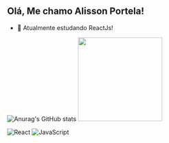 ## Olá, Me chamo Alisson Portela!
- 🌱 Atualmente estudando ReactJs! 

<div>

 ![Anurag's GitHub stats](https://github-readme-stats.vercel.app/api?username=alissondevport&show_icons=true&theme=radical)
<img height="196cm" src="https://github-readme-stats.vercel.app/api/top-langs/?username=alissondevport&layout=compact&langs_count-16&theme=radical"/>

</div>

![React](https://img.shields.io/badge/react-%2320232a.svg?style=for-the-badge&logo=react&logoColor=%2361DAFB) ![JavaScript](https://img.shields.io/badge/javascript-%23323330.svg?style=for-the-badge&logo=javascript&logoColor=%23F7DF1E)

